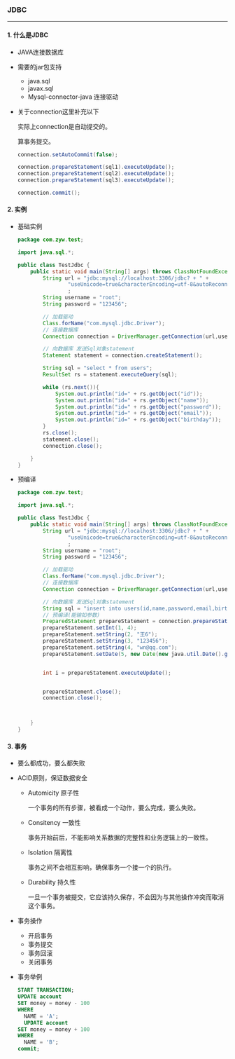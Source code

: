 ### JDBC

------------

#### 1. 什么是JDBC

- JAVA连接数据库

- 需要的jar包支持

  - java.sql
  - javax.sql
  - Mysql-connector-java   连接驱动

- 关于connection这里补充以下

  实际上connection是自动提交的。

  算事务提交。

  ```java
  connection.setAutoCommit(false);
  
  connection.prepareStatement(sql1).executeUpdate();
  connection.prepareStatement(sql2).executeUpdate();
  connection.prepareStatement(sql3).executeUpdate();
  
  connection.commit();
  ```

  

#### 2. 实例

- 基础实例

  ```java
  package com.zyw.test;
  
  import java.sql.*;
  
  public class TestJdbc {
      public static void main(String[] args) throws ClassNotFoundException, SQLException {
          String url = "jdbc:mysql://localhost:3306/jdbc? + " +
                  "useUnicode=true&characterEncoding=utf-8&autoReconnect=true&useSSL=false"
                  ;
          String username = "root";
          String password = "123456";
  
          // 加载驱动
          Class.forName("com.mysql.jdbc.Driver");
          // 连接数据库
          Connection connection = DriverManager.getConnection(url,username,password);
  
          // 向数据库 发送Sql对象statement
          Statement statement = connection.createStatement();
  
          String sql = "select * from users";
          ResultSet rs = statement.executeQuery(sql);
  
          while (rs.next()){
              System.out.println("id=" + rs.getObject("id"));
              System.out.println("id=" + rs.getObject("name"));
              System.out.println("id=" + rs.getObject("password"));
              System.out.println("id=" + rs.getObject("email"));
              System.out.println("id=" + rs.getObject("birthday"));
          }
          rs.close();
          statement.close();
          connection.close();
  
      }
  }
  
  
  ```

- 预编译

  ```java
  package com.zyw.test;
  
  import java.sql.*;
  
  public class TestJdbc {
      public static void main(String[] args) throws ClassNotFoundException, SQLException {
          String url = "jdbc:mysql://localhost:3306/jdbc? + " +
                  "useUnicode=true&characterEncoding=utf-8&autoReconnect=true&useSSL=false"
                  ;
          String username = "root";
          String password = "123456";
  
          // 加载驱动
          Class.forName("com.mysql.jdbc.Driver");
          // 连接数据库
          Connection connection = DriverManager.getConnection(url,username,password);
  
          // 向数据库 发送Sql对象statement
          String sql = "insert into users(id,name,password,email,birthday) values(?,?,?,?,?);";
          // 预编译(能输如参数)
          PreparedStatement prepareStatement = connection.prepareStatement(sql);
          prepareStatement.setInt(1, 4);
          prepareStatement.setString(2, "王6");
          prepareStatement.setString(3, "123456");
          prepareStatement.setString(4, "wn@qq.com");
          prepareStatement.setDate(5, new Date(new java.util.Date().getTime()));
  
  
          int i = prepareStatement.executeUpdate();
  
  
          prepareStatement.close();
          connection.close();
  
  
  
      }
  }
  
  ```

#### 3. 事务

- 要么都成功，要么都失败

- ACID原则，保证数据安全

  - Automicity  原子性

    一个事务的所有步骤，被看成一个动作，要么完成，要么失败。

  - Consitency 一致性

    事务开始前后，不能影响关系数据的完整性和业务逻辑上的一致性。

  - Isolation 隔离性

    事务之间不会相互影响，确保事务一个接一个的执行。

  - Durability 持久性

    一旦一个事务被提交，它应该持久保存，不会因为与其他操作冲突而取消这个事务。

- 事务操作

  - 开启事务
  - 事务提交
  - 事务回滚
  - 关闭事务

- 事务举例

  ```sql
  START TRANSACTION;
  UPDATE account 
  SET money = money - 100 
  WHERE
  	NAME = 'A';
  	UPDATE account 
  SET money = money + 100 
  WHERE
  	NAME = 'B';
  commit;	
  ```

  

